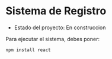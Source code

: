 <h1> Sistema de Registro</h1>

- Estado del proyecto: En construccion

Para ejecutar el sistema, debes poner:

```npm install react```
